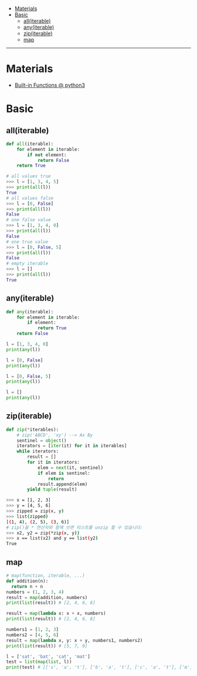 - [Materials](#materials)
- [Basic](#basic)
  - [all(iterable)](#alliterable)
  - [any(iterable)](#anyiterable)
  - [zip(iterable)](#zipiterable)
  - [map](#map)

----

# Materials

* [Built-in Functions @ python3](https://docs.python.org/3/library/functions.html)

# Basic

## all(iterable)

```py
def all(iterable):
    for element in iterable:
        if not element:
            return False
    return True

# all values true
>>> l = [1, 3, 4, 5]
>>> print(all(l))
True
# all values false
>>> l = [0, False]
>>> print(all(l))
False
# one false value
>>> l = [1, 3, 4, 0]
>>> print(all(l))
False
# one true value
>>> l = [0, False, 5]
>>> print(all(l))
False
# empty iterable
>>> l = []
>>> print(all(l))
True
```

## any(iterable)

```py
def any(iterable):
    for element in iterable:
        if element:
            return True
    return False

l = [1, 3, 4, 0]
print(any(l))

l = [0, False]
print(any(l))

l = [0, False, 5]
print(any(l))

l = []
print(any(l))
```

## zip(iterable)

```py
def zip(*iterables):
    # zip('ABCD', 'xy') --> Ax By
    sentinel = object()
    iterators = [iter(it) for it in iterables]
    while iterators:
        result = []
        for it in iterators:
            elem = next(it, sentinel)
            if elem is sentinel:
                return
            result.append(elem)
        yield tuple(result)
```

```bash
>>> x = [1, 2, 3]
>>> y = [4, 5, 6]
>>> zipped = zip(x, y)
>>> list(zipped)
[(1, 4), (2, 5), (3, 6)]
# zip()을 * 연산자와 함께 쓰면 리스트를 unzip 할 수 있습니다:
>>> x2, y2 = zip(*zip(x, y))
>>> x == list(x2) and y == list(y2)
True
```

## map

```py
# map(function, iterable, ...)
def addition(n):
  return n + n
numbers = (1, 2, 3, 4)  
result = map(addition, numbers)
print(list(result)) # [2, 4, 6, 8]

result = map(lambda x: x + x, numbers)
print(list(result)) # [2, 4, 6, 8]

numbers1 = [1, 2, 3]
numbers2 = [4, 5, 6]
result = map(lambda x, y: x + y, numbers1, numbers2)
print(list(result)) # [5, 7, 9]

l = ['sat', 'bat', 'cat', 'mat'] 
test = list(map(list, l))
print(test) # [['s', 'a', 't'], ['b', 'a', 't'], ['c', 'a', 't'], ['m', 'a', 't']]
```
